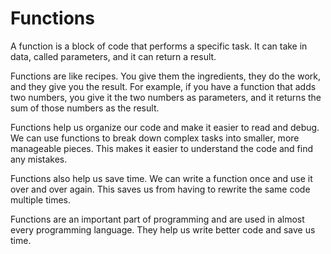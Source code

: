 # Functions

A function is a block of code that performs a specific task. It can take in data, called parameters, and it can return a result. 

Functions are like recipes. You give them the ingredients, they do the work, and they give you the result. For example, if you have a function that adds two numbers, you give it the two numbers as parameters, and it returns the sum of those numbers as the result.

Functions help us organize our code and make it easier to read and debug. We can use functions to break down complex tasks into smaller, more manageable pieces. This makes it easier to understand the code and find any mistakes.

Functions also help us save time. We can write a function once and use it over and over again. This saves us from having to rewrite the same code multiple times.

Functions are an important part of programming and are used in almost every programming language. They help us write better code and save us time.
